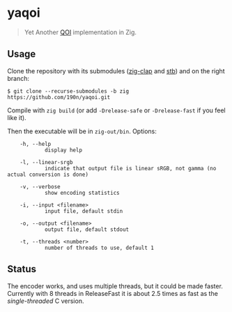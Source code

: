 yaqoi
=====

> Yet Another [QOI](https://qoiformat.org/) implementation in Zig.

## Usage

Clone the repository with its submodules ([zig-clap](https://github.com/Hejsil/zig-clap) and [stb](https://github.com/nothings/stb)) and on the right branch:

```
$ git clone --recurse-submodules -b zig https://github.com/190n/yaqoi.git
```

Compile with `zig build` (or add `-Drelease-safe` or `-Drelease-fast` if you feel like it).

Then the executable will be in `zig-out/bin`. Options:

```
    -h, --help
            display help

    -l, --linear-srgb
            indicate that output file is linear sRGB, not gamma (no actual conversion is done)

    -v, --verbose
            show encoding statistics

    -i, --input <filename>
            input file, default stdin

    -o, --output <filename>
            output file, default stdout

    -t, --threads <number>
            number of threads to use, default 1
```

## Status

The encoder works, and uses multiple threads, but it could be made faster. Currently with 8 threads in ReleaseFast it is about 2.5 times as fast as the _single-threaded_ C version.
